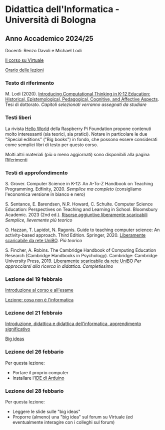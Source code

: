 # Didattica dell'Informatica - Università di Bologna

## Anno Accademico 2024/25

Docenti: Renzo Davoli e Michael Lodi

[Il corso su Virtuale](https://virtuale.unibo.it/course/view.php?id=57232)

[Orario delle lezioni](https://www.unibo.it/it/studiare/dottorati-master-specializzazioni-e-altra-formazione/insegnamenti/insegnamento/2024/479040/orariolezioni#480130)

### Testo di riferimento

M. Lodi (2020). [Introducing Computational Thinking in K-12 Education: Historical, Epistemological, Pedagogical, Cognitive, and Affective Aspects](http://amsdottorato.unibo.it/9188/1/Tesi_Dottorato_Lodi.pdf). Tesi di dottorato. *Capitoli selezionati verranno assegnati da studiare*

### Testi liberi

La rivista [Hello World](https://www.raspberrypi.org/hello-world) della Raspberry Pi Foundation propone contenuti molto interessanti (sia teorici, sia pratici). Notare in particolare le due "Special editions" ("Big books") in fondo, che possono essere considerati come semplici libri di testo per questo corso.

Molti altri materiali (più o meno aggiornati) sono disponibili alla pagina [Riferimenti](pages/riferimenti.md)

### Testi di approfondimento

S. Grover. Computer Science in K-12: An A-To-Z Handbook on Teaching Programming. Edfinity, 2020. *Semplice ma completo* (consigliamo l'economica versione in bianco e nero)

S. Sentance, E. Barendsen, N.R. Howard, C. Schulte. Computer Science Education: Perspectives on Teaching and Learning in School. Bloomsbury Academic. 2023 (2nd ed.). [Risorse aggiuntive liberamente scaricabili](https://www.bloomsburyonlineresources.com/computer-science-education-2) *Semplice, lievemente più teorico*

O. Hazzan, T. Lapidot, N. Ragonis. Guide to teaching computer science: An activity-based approach. Third Edition. Springer, 2020. [Liberamente scaricabile da rete UniBO](https://link.springer.com/book/10.1007/978-3-030-39360-1). *Più teorico*

S. Fincher, A. Robins. The Cambridge Handbook of Computing Education Research (Cambridge Handbooks in Psychology). Cambridge: Cambridge University Press, 2019. [Liberamente scaricabile da rete UniBO](https://doi.org/10.1017/9781108654555) *Per approcciarsi alla ricerca in didattica. Completissimo*

### Lezione del 19 febbraio

[Introduzione al corso e all'esame](https://www.cs.unibo.it/~michael.lodi2/csed2025/intro25.pdf)

[Lezione: cosa non è l'informatica](http://www.cs.unibo.it/~renzo/csed25/noinfo.pdf)

### Lezione del 21 febbraio

[Introduzione, didattica e didattica dell'informatica, apprendimento significativo](https://www.cs.unibo.it/~michael.lodi2/csed2025/introdidattica.pdf)

[Big ideas](https://www.cs.unibo.it/~michael.lodi2/csed2025/bigideas.pdf)

### Lezione del 26 febbario

Per questa lezione:
* Portare il proprio computer
* Installare l'[IDE di Arduino](https://www.arduino.cc/en/software)

### Lezione del 28 febbario

Per questa lezione:
* Leggere le slide sulle "big ideas"
* Proporre (almeno) una "big idea" sul forum su Virtuale (ed eventualmente interagire con i colleghi sul forum)
